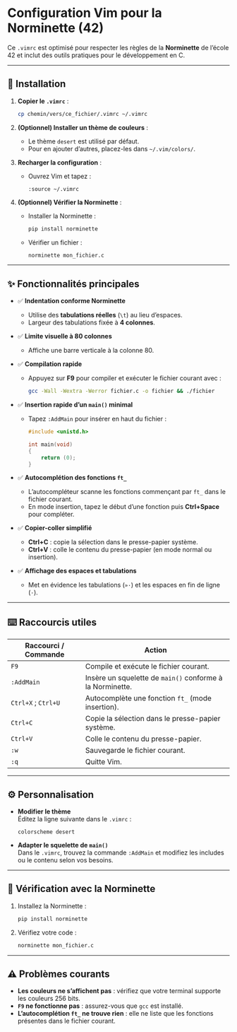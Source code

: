 # Configuration Vim pour la Norminette (42)

Ce `.vimrc` est optimisé pour respecter les règles de la **Norminette** de l’école 42 et inclut des outils pratiques pour le développement en C.

---

## 🚀 Installation

1. **Copier le `.vimrc`** :
   ```bash
   cp chemin/vers/ce_fichier/.vimrc ~/.vimrc
   ```

2. **(Optionnel) Installer un thème de couleurs** :
   - Le thème `desert` est utilisé par défaut.
   - Pour en ajouter d’autres, placez-les dans `~/.vim/colors/`.

3. **Recharger la configuration** :
   - Ouvrez Vim et tapez :
     ```vim
     :source ~/.vimrc
     ```

4. **(Optionnel) Vérifier la Norminette** :
   - Installer la Norminette :
     ```bash
     pip install norminette
     ```
   - Vérifier un fichier :
     ```bash
     norminette mon_fichier.c
     ```

---

## ✨ Fonctionnalités principales

- ✅ **Indentation conforme Norminette**  
  - Utilise des **tabulations réelles** (`\t`) au lieu d’espaces.
  - Largeur des tabulations fixée à **4 colonnes**.

- ✅ **Limite visuelle à 80 colonnes**  
  - Affiche une barre verticale à la colonne 80.

- ✅ **Compilation rapide**  
  - Appuyez sur **F9** pour compiler et exécuter le fichier courant avec :
    ```bash
    gcc -Wall -Wextra -Werror fichier.c -o fichier && ./fichier
    ```

- ✅ **Insertion rapide d’un `main()` minimal**  
  - Tapez `:AddMain` pour insérer en haut du fichier :
    ```c
    #include <unistd.h>

    int	main(void)
    {
    	return (0);
    }
    ```

- ✅ **Autocomplétion des fonctions `ft_`**  
  - L’autocompléteur scanne les fonctions commençant par `ft_` dans le fichier courant.
  - En mode insertion, tapez le début d’une fonction puis **Ctrl+Space** pour compléter.

- ✅ **Copier-coller simplifié**  
  - **Ctrl+C** : copie la sélection dans le presse-papier système.  
  - **Ctrl+V** : colle le contenu du presse-papier (en mode normal ou insertion).

- ✅ **Affichage des espaces et tabulations**  
  - Met en évidence les tabulations (`»·`) et les espaces en fin de ligne (`·`).

---

## ⌨️ Raccourcis utiles

| Raccourci / Commande | Action |
|----------------------|--------|
| `F9`                 | Compile et exécute le fichier courant. |
| `:AddMain`           | Insère un squelette de `main()` conforme à la Norminette. |
| `Ctrl+X` ; `Ctrl+U`  | Autocomplète une fonction `ft_` (mode insertion). |
| `Ctrl+C`             | Copie la sélection dans le presse-papier système. |
| `Ctrl+V`             | Colle le contenu du presse-papier. |
| `:w`                 | Sauvegarde le fichier courant. |
| `:q`                 | Quitte Vim. |

---

## ⚙️ Personnalisation

- **Modifier le thème**  
  Éditez la ligne suivante dans le `.vimrc` :
  ```vim
  colorscheme desert
  ```

- **Adapter le squelette de `main()`**  
  Dans le `.vimrc`, trouvez la commande `:AddMain` et modifiez les includes ou le contenu selon vos besoins.

---

## 🧪 Vérification avec la Norminette

1. Installez la Norminette :
   ```bash
   pip install norminette
   ```
2. Vérifiez votre code :
   ```bash
   norminette mon_fichier.c
   ```

---

## ⚠️ Problèmes courants

- **Les couleurs ne s’affichent pas** : vérifiez que votre terminal supporte les couleurs 256 bits.
- **`F9` ne fonctionne pas** : assurez-vous que `gcc` est installé.
- **L’autocomplétion `ft_` ne trouve rien** : elle ne liste que les fonctions présentes dans le fichier courant.
